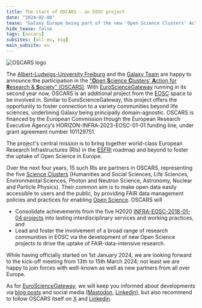 ```yaml
---
title: The start of OSCARS - an EOSC project
date: "2024-02-06"
tease: "Galaxy Europe being part of the new 'Open Science Clusters' Action for Research & Society' (OSCARS)"
hide_tease: false
tags: [oscars]
subsites: [all-eu, esg]
main_subsite: eu
---
```


![OSCARS logo](/images/logos/OSCARS_logo.png)

The [Albert-Ludwigs-University Freiburg](https://uni-freiburg.de) and the [Galaxy Team](https://usegalaxy-eu.github.io/people) are happy to announce the participation in the ["**O**pen **S**cience **C**lusters' **A**ction for **R**esearch & **S**ociety" (OSCARS)](https://oscars-project.eu/). With [EuroScienceGateway](https://www.eurosciencegateway.org) running in its second year now, OSCARS is an additional project from the [EOSC](https://digital-strategy.ec.europa.eu/en/policies/open-science-cloud) space to be involved in. Similar to EuroScienceGateway, this project offers the opportunity to foster connection to a variety communities beyond life sciences, underlining Galaxy being principally domain-agnostic. OSCARS is financed by the European Commission though the European Research Executive Agency‘s HORIZON-INFRA-2023-EOSC-01-01 funding line, under grant agreement number 101129751.

The project's central mission is to bring together world-class European Research Infrastructures (RIs) in the [ESFRI](https://www.esfri.eu) roadmap and beyond to foster the uptake of Open Science in Europe.

Over the next four years, 15 such RIs are partners in OSCARS, representing the five [Science Clusters](https://science-clusters.eu) (Humanities and Social Sciences, Life Sciences, Environmental Sciences, Photon and Neutron Science, Astronomy, Nuclear and Particle Physics). Their common aim is to make open data easily accessible to users and the public, by providing FAIR data management policies and practices for enabling [Open Science](https://research-and-innovation.ec.europa.eu/strategy/strategy-2020-2024/our-digital-future/open-science_en). OSCARS will 
 * Consolidate achievements from the five H2020 [INFRA-EOSC-2018-01-04 projects](https://ec.europa.eu/info/funding-tenders/opportunities/portal/screen/opportunities/topic-details/infraeosc-04-2018) into lasting interdisciplinary services and working practices, and
 * Lead and foster the involvement of a broad range of research communities in EOSC via the development of new Open Science projects to drive the uptake of FAIR-data-intensive research.

While having officially started on 1st January 2024, we are looking forward to the kick-off meeting from 13th to 15th March 2024; not least we are happy to join forces with well-known as well as new partners from all over Europe.

As for [EuroScienceGateway](https://galaxyproject.org/projects/esg/news/), we will keep you informed about developments via [blog posts](https://galaxyproject.org/eu/news/) and social media ([Mastodon](https://mstdn.science/@galaxyproject), [Linkedin](https://www.linkedin.com/groups/4907635/)), but also recommend to follow OSCARS itself on [X](https://twitter.com/oscars_eu) and [Linkedin](https://www.linkedin.com/company/oscars-project/).
